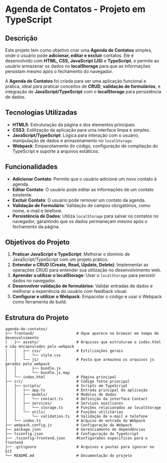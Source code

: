 # **Agenda de Contatos - Projeto em TypeScript**

## Descrição

Este projeto tem como objetivo criar uma **Agenda de Contatos** simples, onde o usuário pode **adicionar, editar e excluir** contatos. Ele é desenvolvido com **HTML, CSS, JavaScript (JS)** e **TypeScript**, e permite ao usuário armazenar os dados no **localStorage** para que as informações persistam mesmo após o fechamento do navegador.

A **Agenda de Contatos** foi criada para ser uma aplicação funcional e prática, ideal para praticar conceitos de **CRUD**, **validação de formulários**, e integração de **JavaScript/TypeScript** com o **localStorage** para persistência de dados.

## Tecnologias Utilizadas

- **HTML5**: Estruturação da página e dos elementos principais.
- **CSS3**: Estilização da aplicação para uma interface limpa e simples.
- **JavaScript/TypeScript**: Lógica para interação com o usuário, manipulação de dados e armazenamento no `localStorage`.
- **Webpack**: Empacotamento do código, configuração de compilação do TypeScript e suporte a arquivos estáticos.

## Funcionalidades

- **Adicionar Contato**: Permite que o usuário adicione um novo contato à agenda.
- **Editar Contato**: O usuário pode editar as informações de um contato existente.
- **Excluir Contato**: O usuário pode remover um contato da agenda.
- **Validação de Formulário**: Validação de campos obrigatórios, como nome, e-mail e telefone.
- **Persistência de Dados**: Utiliza `localStorage` para salvar os contatos no navegador, garantindo que os dados permaneçam mesmo após o fechamento da página.

## Objetivos do Projeto

1. **Praticar JavaScript e TypeScript**: Melhorar o domínio de JavaScript/TypeScript com um projeto prático.
2. **Entender o CRUD (Create, Read, Update, Delete)**: Implementar as operações CRUD para entender sua utilização no desenvolvimento web.
3. **Aprender a utilizar o localStorage**: Usar o `localStorage` para persistir dados no navegador.
4. **Desenvolver validação de formulários**: Validar entradas de dados e melhorar a experiência do usuário com feedback visual.
5. **Configurar e utilizar o Webpack**: Empacotar o código e usar o Webpack como ferramenta de build.

## Estrutura do Projeto

```plaintext
agenda-de-contatos/
├── frontend/                   # Oque aparece no browser em tempo de desenvolvimento
│   ├── assets/                 # Arquivos que estruturam o index.html e são encapsulados pelo webpack
│   │   ├── css/                # Estilizações gerais
│   │   │   └── style.css   
│   │   └── js/                 # Pasta que armazena os arquivos js gerados pelo webpack
│   │       ├── bundle.js
│   │       └── bundle.js.map
│   └── index.html              # Página principal
├── src/                        # Código fonte principal
│   ├── scripts/                # Scripts em TypeScript
│   │   ├── app.ts              # Entrada principal da aplicação
│   │   ├── models/             # Modelos de dados
│   │   │   └── contact.ts      # Definição da interface Contact
│   │   ├── services/           # Serviços auxiliares
│   │   │   └── storage.ts      # Funções relacionadas ao localStorage
│   │   └── utils/              # Funções utilitárias
│   │       └── validation.ts   # Validação de e-mail e telefone
│   └── index.ts                # Arquivo de entrada do Webpack
├── webpack.config.js           # Configuração do Webpack
├── package.json                # Gerenciamento de dependências
├── tsconfig.json               # Configuração do TypeScript
├── .tsconfig-frontend.json     #Configuraões especificas para o frontend
├── .gitignore                  # Arquivos e pastas para ignorar no Git
└── README.md                   # Documentação do projeto

